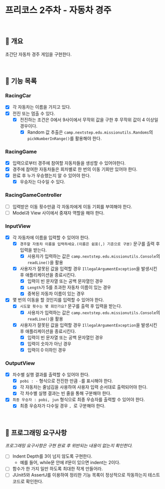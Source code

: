 # 프리코스 2주차 - 자동차 경주

<br>

## 📌 개요

초간단 자동차 경주 게임을 구현한다.

<br>

## 📝 기능 목록

### RacingCar

- [x] 각 자동차는 이름을 가지고 있다.
- [x] 전진 또는 멈출 수 있다.
    - [x] 전진하는 조건은 0에서 9사이에서 무작위 값을 구한 후 무작위 값이 4 이상일 경우이다.
        - [x] Random 값 추출은 `camp.nextstep.edu.missionutils.Randoms`의 `pickNumberInRange()`를 활용해야 한다.

### RacingGame

- [x] 입력으로부터 경주에 참여할 자동차들을 생성할 수 있어야한다.
- [x] 경주에 참여한 자동차들은 회차별로 한 번의 이동 기회만 있어야 한다.
- [x] 완료 후 누가 우승했는지 알 수 있어야 한다.
    - [x] 우승자는 다수일 수 있다.

### RacingGameController

- [ ] 입력받은 이동 횟수만큼 각 자동차에게 이동 기회를 부여해야 한다.
- [ ] Model과 View 사이에서 중재자 역할을 해야 한다.

### InputView

- [x] 각 자동차에 이름을 입력할 수 있어야 한다.
    - [x] `경주할 자동차 이름을 입력하세요.(이름은 쉼표(,) 기준으로 구분)` 문구를 출력 후 입력을 받는다.
        - [x] 사용자가 입력하는 값은 `camp.nextstep.edu.missionutils.Console`의 `readLine()`을 활용
    - [x] 사용자가 잘못된 값을 입력할 경우 `IllegalArgumentException`을 발생시킨 후 애플리케이션을 종료시킨다.
        - [x] 입력이 빈 문자열 또는 공백 문자열인 경우
        - [x] `Length`가 5를 초과한 자동차 이름이 있는 경우
        - [x] 중복된 자동차 이름이 있는 경우
- [x] 몇 번의 이동을 할 것인지를 입력할 수 있어야 한다.
    - [x] `시도할 횟수는 몇 회인가요?` 문구를 출력 후 입력을 받는다.
        - [x] 사용자가 입력하는 값은 `camp.nextstep.edu.missionutils.Console`의 `readLine()`을 활용
    - [x] 사용자가 잘못된 값을 입력할 경우 `IllegalArgumentException`을 발생시킨 후 애플리케이션을 종료시킨다.
        - [x] 입력이 빈 문자열 또는 공백 문자열인 경우
        - [x] 입력이 숫자가 아닌 경우
        - [x] 입력이 0 이하인 경우

### OutputView

- [x] 차수별 실행 결과를 출력할 수 있어야 한다.
    - [x] `pobi : -` 형식으로 전진한 만큼 `-`를 표시해야 한다.
    - [x] 각 자동차는 줄넘김을 사용하여 사용자 입력 순서대로 출력되어야 한다.
    - [x] 각 차수별 실행 결과는 빈 줄을 통해 구분해야 한다.
- [x] `최종 우승자 : pobi, jun` 형식으로 최종 우승자를 출력할 수 있어야 한다.
    - [x] 최종 우승자가 다수일 경우 `, `로 구분해야 한다.

<br>

## 📝 프로그래밍 요구사항

_프로그래밍 요구사항은 구현 완료 후 위반되는 내용이 없는지 확인한다._

- [ ] Indent Depth를 3이 넘지 않도록 구현한다.
    - 예를 들어, while문 안에 if문이 있으면 indent는 2이다.
- [ ] 함수가 한 가지 일만 하도록 최대한 작게 만들어라.
- [ ] JUnit5와 AssertJ를 이용하여 정리한 기능 목록이 정상적으로 작동하는지 테스트 코드로 확인한다.